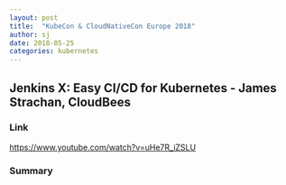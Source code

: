 ```yaml
---
layout: post
title:  "KubeCon & CloudNativeCon Europe 2018"
author: sj
date: 2018-05-25
categories: kubernetes
---
```


## Jenkins X: Easy CI/CD for Kubernetes - James Strachan, CloudBees

### Link
https://www.youtube.com/watch?v=uHe7R_iZSLU

### Summary
